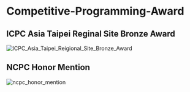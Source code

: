 # Competitive-Programming-Award
## ICPC Asia Taipei Reginal Site Bronze Award
![ICPC_Asia_Taipei_Reigional_Site_Bronze_Award](https://user-images.githubusercontent.com/76461262/144790679-e1a6847d-0c04-4cfc-a1a8-d0c4a68483e4.jpg)
## NCPC Honor Mention
![ncpc_honor_mention](https://user-images.githubusercontent.com/76461262/144790686-4d34780b-e6b3-426f-bdd4-54e421a57451.jpg)


